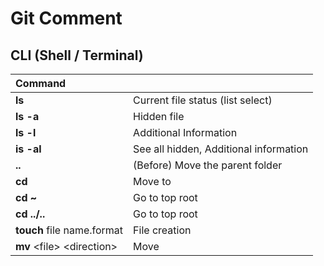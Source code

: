 # Git Comment

## CLI \(Shell / Terminal\)

| Command |  |
| :--- | :--- |
| **ls** | Current file status \(list select\) |
| **ls -a** | Hidden file |
| **ls -l** | Additional Information |
| **is -al** | See all hidden, Additional information |
| **..** | \(Before\) Move the parent folder |
| **cd** | Move to |
| **cd ~** | Go to top root |
| **cd ../..** | Go to top root |
| **touch** file name.format | File creation |
| **mv** &lt;file&gt; &lt;direction&gt; | Move |



